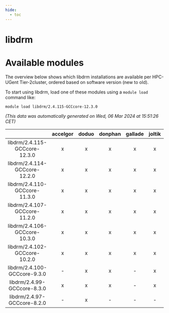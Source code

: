 ```yaml
---
hide:
  - toc
---
```


libdrm
======

# Available modules


The overview below shows which libdrm installations are available per HPC-UGent Tier-2cluster, ordered based on software version (new to old).

To start using libdrm, load one of these modules using a `module load` command like:

```shell
module load libdrm/2.4.115-GCCcore-12.3.0
```

*(This data was automatically generated on Wed, 06 Mar 2024 at 15:51:26 CET)*  

| |accelgor|doduo|donphan|gallade|joltik|skitty|
| :---: | :---: | :---: | :---: | :---: | :---: | :---: |
|libdrm/2.4.115-GCCcore-12.3.0|x|x|x|x|x|x|
|libdrm/2.4.114-GCCcore-12.2.0|x|x|x|x|x|x|
|libdrm/2.4.110-GCCcore-11.3.0|x|x|x|x|x|x|
|libdrm/2.4.107-GCCcore-11.2.0|x|x|x|x|x|x|
|libdrm/2.4.106-GCCcore-10.3.0|x|x|x|x|x|x|
|libdrm/2.4.102-GCCcore-10.2.0|x|x|x|x|x|x|
|libdrm/2.4.100-GCCcore-9.3.0|-|x|x|-|x|x|
|libdrm/2.4.99-GCCcore-8.3.0|x|x|x|-|x|x|
|libdrm/2.4.97-GCCcore-8.2.0|-|x|-|-|-|-|
